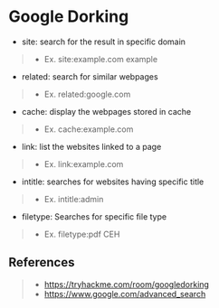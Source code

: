 # Google Dorking
* site: search for the result in specific domain
> * Ex. site:example.com example
* related: search for similar webpages
> * Ex. related:google.com
* cache: display the webpages stored in cache
> * Ex. cache:example.com 
* link: list the websites linked to a page
> * Ex. link:example.com
* intitle: searches for websites having specific title
> * Ex. intitle:admin
* filetype: Searches for specific file type
> * Ex. filetype:pdf CEH

## References
> * https://tryhackme.com/room/googledorking
> * https://www.google.com/advanced_search
